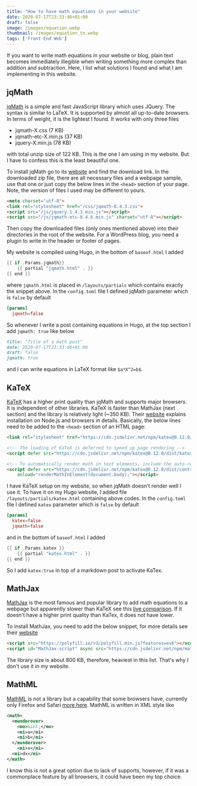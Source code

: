```yaml
---
title: "How to have math equations in your website"
date: 2020-07-17T23:33:46+01:00
draft: false
image: /images/equation.webp
thumbnail: /images/equation_tn.webp
tags: ['Front-End Web']
---
```

If you want to write math equations in your website or blog, plain text becomes immediately illegible when
writing something more complex than addition and subtraction. Here, I list what solutions I found and what
I am implementing in this website.

## jqMath

[jqMath](https://mathscribe.com/author/jqmath.html) is a simple and fast JavaScript library which uses
JQuery. The syntax is similar to LaTeX. It is supported
by almost all up-to-date browsers. In terms of weight, it is the lightest I found. It works with only
three files

* jqmath-X.css (7 KB)
* jqmath-etc-X.min.js (37 KB)
* jquery-X.min.js (78 KB)

with total unzip size of 122 KB. This is the one I am using in my website. But I have to confess
this is the least beautiful one.

To install jqMath go to its [website](https://mathscribe.com/author/jqmath.html) and find the download link.
In the downloaded zip file, there are all necessary files and a webpage sample, use that one or just copy the below lines in the `<head>` section of your page. Note, the version
of files I used may be different to yours.

```html
<meta charset="utf-8">
<link rel="stylesheet" href="/css/jqmath-0.4.3.css">
<script src="/js/jquery-1.4.3.min.js"></script>
<script src="/js/jqmath-etc-0.4.6.min.js" charset="utf-8"></script>
```

Then copy the downloaded files (only ones mentioned above) into their directories in the root of the website.
For a WordPress blog, you need a plugin to write in the header or footer of pages.

My website is compiled using Hugo, in the bottom of `baseof.html` I added

```go
{{ if .Params.jqmath}}
    {{ partial "jqmath.html" . }}
{{ end }}
```

where `jqmath.html` is placed in `/layouts/partials` which contains exactly the snippet above.
In the `config.toml` file I defined jqMath parameter which is `false` by default

```toml
[params]
  jqmath=false
```

So whenever I write a post containing equations in Hugo, at the top section I add `jqmath: true` like below

```markdown
title: "Title of a math post"
date: 2020-07-17T23:33:46+01:00
draft: false
jqmath: true
```
and I can write equations in LaTeX format like `$a*X^2=b$`.

## KaTeX

[KaTeX](https://katex.org/) has a higher print quality than jqMath and supports major browsers. It is independent of other libraries. KaTeX is faster than MathJax (next section) and the library is
relatively light (~350 KB). Their [website](https://katex.org/docs/browser.html) explains installation on Node.js and browsers in details. Basically, the below lines need to be added to the `<head>` section of an HTML page:

```HTML
<link rel="stylesheet" href="https://cdn.jsdelivr.net/npm/katex@0.12.0/dist/katex.min.css" integrity="sha384-AfEj0r4/OFrOo5t7NnNe46zW/tFgW6x/bCJG8FqQCEo3+Aro6EYUG4+cU+KJWu/X" crossorigin="anonymous">

<!-- The loading of KaTeX is deferred to speed up page rendering -->
<script defer src="https://cdn.jsdelivr.net/npm/katex@0.12.0/dist/katex.min.js" integrity="sha384-g7c+Jr9ZivxKLnZTDUhnkOnsh30B4H0rpLUpJ4jAIKs4fnJI+sEnkvrMWph2EDg4" crossorigin="anonymous"></script>

<!-- To automatically render math in text elements, include the auto-render extension: -->
<script defer src="https://cdn.jsdelivr.net/npm/katex@0.12.0/dist/contrib/auto-render.min.js" integrity="sha384-mll67QQFJfxn0IYznZYonOWZ644AWYC+Pt2cHqMaRhXVrursRwvLnLaebdGIlYNa" crossorigin="anonymous"
    onload="renderMathInElement(document.body);"></script>
```

I have KaTeX setup on my website, so when jqMath doesn't render well I use it. To have it on my Hugo website,
I added file `/layouts/partials/katex.html` containing above codes.
In the `config.toml` file I defined `katex` parameter which is `false` by default

```toml
[params]
  katex=false
  jqmath=false
```

and in the bottom of `baseof.html` I added

```go
{{ if .Params.katex }}
    {{ partial "katex.html" . }}
{{ end }}
```

So I add `katex:true` in top of a markdown post to activate KaTex.

## MathJax

[MathJax](https://www.mathjax.org/) is the most famous and popular library to add math
 equations to a webpage but apparently slower than KaTeX see this [live comparison](https://www.intmath.com/cg5/katex-mathjax-comparison.php). If it doesn't have a higher print quality than KaTex, it does not have lower.

 To install MathJax, you need to add the below snippet, for more details see their [website](https://www.mathjax.org/#gettingstarted)

 ```HTML
<script src="https://polyfill.io/v3/polyfill.min.js?features=es6"></script>
<script id="MathJax-script" async src="https://cdn.jsdelivr.net/npm/mathjax@3/es5/tex-mml-chtml.js"></script>

 ```

 The library size is about 800 KB, therefore, heaviest in this list. That's why I don't use it in my
 website.


## MathML

[MathML](https://www.w3.org/Math/) is not a library but a capability that some browsers have, currently
only Firefox and Safari [more here](https://www.w3.org/wiki/Math_Tools#Browsers). MathML is written
in XML style like

```xml
<math>
  <munderover>
    <mo>&int;</mo>
    <mi>a</mi>
    <mi>b</mi>
  </munderover>
    <mi>x</mi>
  <mi>dx</mi>
</math>
```

I know this is not
a great option due to lack of supports, however, if it was a commonplace feature by all browsers,
it could have been my top choice.
